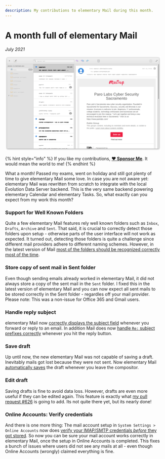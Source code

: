 ```yaml
---
description: My contributions to elementary Mail during this month.
---
```


# A month full of elementary Mail

_July 2021_

![elementary Mail](../.gitbook/assets/io.elementary.mail.png)

{% hint style="info" %}
If you like my contributions, [**❤️ Sponsor Me**](https://github.com/sponsors/marbetschar). It would mean the world to me!
{% endhint %}

What a month! Passed my exams, went on holiday and still got plenty of time to give elementary Mail some love. In case you are not aware yet: elementary Mail was rewritten from scratch to integrate with the local Evolution Data Server backend. This is the very same backend powering elementary Calendar and elementary Tasks. So, what exactly can you expect from my work this month?

### Support for Well Known Folders

Quite a few elementary Mail features rely well known folders such as `Inbox`, `Drafts`, `Archive` and `Sent`. That said, it is crucial to correctly detect those folders upon setup - otherwise parts of the user interface will not work as expected. It turned out, detecting those folders is quite a challenge since different mail providers adhere to different naming schemes. However, in the latest version of Mail [most of the folders should be recognized correctly most of the time](https://github.com/elementary/switchboard-plug-onlineaccounts/pull/192).

### Store copy of sent mail in Sent folder

Even though sending emails already worked in elementary Mail, it did not always store a copy of the sent mail in the `Sent` folder. I fixed this in the latest version of elementary Mail and you can now expect all sent mails to be stored correctly in the Sent folder - regardles off your mail provider. Please note: This was a non-issue for Office 365 and Gmail users.

### Handle reply subject

elementary Mail now [correctly displays the subject field](https://github.com/elementary/mail/pull/602) whenever you forward or reply to an email. In addition Mail does now [handle `Re:` subject prefixes correctly](https://github.com/elementary/mail/pull/603) whenever you hit the reply button.

### Save draft

Up until now, the new elementary Mail was not capable of saving a draft. Inevitably mails got lost because they were not sent. Now elementary Mail [automatically saves](https://github.com/elementary/mail/pull/599) the draft whenever you leave the compositor.

### Edit draft

Saving drafts is fine to avoid data loss. However, drafts are even more useful if they can be edited again. This feature is exactly what [my pull request #626](https://github.com/elementary/mail/pull/626) is going to add. Its not quite there yet, but its nearly done!

### Online Accounts: Verify credentials

And there is one more thing: The mail account setup in `System Settings > Online Accounts` now does [verify your IMAP/SMTP credentials _before_ they got stored](https://github.com/elementary/switchboard-plug-onlineaccounts/pull/189). So now you can be sure your mail account works correctly in elementary Mail, once the setup in Online Accounts is completed. This fixes a bunch of issues where users did not see any mails at all - even though Online Accounts (wrongly) claimed everything is fine.